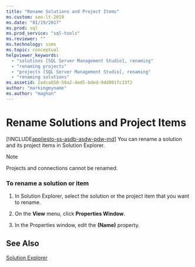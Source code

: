 ```yaml
---
title: "Rename Solutions and Project Items"
ms.custom: seo-lt-2019
ms.date: "01/19/2017"
ms.prod: sql
ms.prod_service: "sql-tools"
ms.reviewer: ""
ms.technology: ssms
ms.topic: conceptual
helpviewer_keywords: 
  - "solutions [SQL Server Management Studio], renaming"
  - "renaming projects"
  - "projects [SQL Server Management Studio], renaming"
  - "renaming solutions"
ms.assetid: 2adca850-58a2-4ed5-bded-9dd091fc33f2
author: "markingmyname"
ms.author: "maghan"
---
```

# Rename Solutions and Project Items
[!INCLUDE[appliesto-ss-asdb-asdw-pdw-md](../../includes/appliesto-ss-asdb-asdw-pdw-md.md)]
You can rename a solution and its project items in Solution Explorer.  
  
> [!NOTE]  
> Projects and connections cannot be renamed.  
  
### To rename a solution or item  
  
1.  In Solution Explorer, select the solution or the project item that you want to rename.  
  
2.  On the **View** menu, click **Properties Window**.  
  
3.  In the Properties window, edit the **(Name)** property.  
  
## See Also  
[Solution Explorer](../../ssms/solution/solution-explorer.md)  
  
